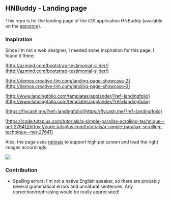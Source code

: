 ## HNBuddy - Landing page

This repo is for the landing page of the iOS application HNBuddy (available on the [appstore](https://itunes.apple.com/us/app/hnbuddy-hackernews-client/id1312439587?mt=8)).

### Inspiration

Since I'm not a web designer, I needed some inspiration for this page. I found it there: 

[http://azmind.com/bootstrap-testimonial-slider/](http://azmind.com/bootstrap-testimonial-slider/)

[http://demos.creative-tim.com/landing-page-showcase-2](http://demos.creative-tim.com/landing-page-showcase-2)

[http://www.landingfolio.com/templates/applander/?ref=landingfolio](http://www.landingfolio.com/templates/applander/?ref=landingfolio)

[https://flycash.me/?ref=landingfolio](https://flycash.me/?ref=landingfolio)

[https://code.tutsplus.com/tutorials/a-simple-parallax-scrolling-technique--net-27641](https://code.tutsplus.com/tutorials/a-simple-parallax-scrolling-technique--net-27641)



Also, the page uses [retinajs](https://github.com/strues/retinajs) to support high ppi screen and load the right images accordingly.


[![](screenshots/screen_mini.png)](screenshots/screen.png)


### Contribution

- Spelling errors: I'm not a native English speaker, so there are probably several grammatical errors and unnatural sentences. Any correction/rephrasing would be really appreciated!